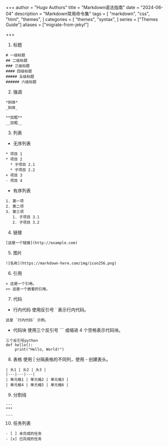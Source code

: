 +++
author = "Hugo Authors"
title = "Markdown语法指南"
date = "2024-06-04"
description = "Markdown常用命令集"
tags = [
    "markdown",
    "css",
    "html",
    "themes",
]
categories = [
    "themes",
    "syntax",
]
series = ["Themes Guide"]
aliases = ["migrate-from-jekyl"]

+++
1. 标题
```
# 一级标题
## 二级标题
### 三级标题
#### 四级标题
##### 五级标题
###### 六级标题
```
2. 强调
```
*斜体*
_斜体_

**加粗**
__加粗__
```
3. 列表

- 无序列表
```
* 项目 1
* 项目 2
  * 子项目 2.1
  * 子项目 2.2
+ 项目 3
- 项目 4
```
- 有序列表
```
1. 第一项
2. 第二项
3. 第三项
   1. 子项目 3.1
   2. 子项目 3.2
```
4. 链接
```
[这是一个链接](http://example.com)
```
5. 图片
```
![名称](https://markdown-here.com/img/icon256.png)
```
6. 引用
```
> 这是一个引用。
>> 这是一个嵌套的引用。
```
7. 代码
- 行内代码
使用反引号 ` 表示行内代码。
```
这是 `行内代码` 示例。
```
- 代码块
使用三个反引号 ``` 或缩进 4 个空格表示代码块。
```
三个反引号python
def hello():
    print("Hello, World!")
```
8. 表格
使用 | 分隔表格的不同列，使用 - 创建表头。
```
| 头1 | 头2 | 头3 |
|---|---|---|
| 单元格1 | 单元格2 | 单元格3 |
| 单元格4 | 单元格5 | 单元格6 |
```
9. 分割线
```
---
***
___
```
10. 任务列表
```
- [ ] 未完成的任务
- [x] 已完成的任务
```
